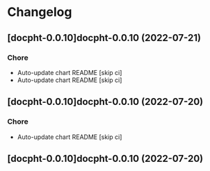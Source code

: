 # Changelog


## [docpht-0.0.10]docpht-0.0.10 (2022-07-21)

### Chore

- Auto-update chart README [skip ci]
- Auto-update chart README [skip ci]



## [docpht-0.0.10]docpht-0.0.10 (2022-07-20)

### Chore

- Auto-update chart README [skip ci]



## [docpht-0.0.10]docpht-0.0.10 (2022-07-20)
